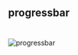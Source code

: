 ## progressbar
#
![progressbar](https://user-images.githubusercontent.com/63346676/84891018-d8715b00-b0b8-11ea-97b6-edf5515e3585.gif)
